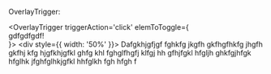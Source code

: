 OverlayTrigger:
    <div>
      <OverlayTrigger triggerAction='click' elemToToggle={<Tooltip> <div> gdfgdfgdf! </div> </Tooltip>}>
        <div style={{ width: '50%' }}>
          Dafgkhjgfjgf fghkfg jkgfh gkfhgfhkfg jhgfh gkfhj kfg
          hjgfkhjgfkl ghfg khl fghglfhgfj klfgj hh gfhjfgkl hfgljh
          ghkfgjhfgk hfglhk jfghfglhkjgfkl hhfglkh fgh hfgh f
        </div>
      </OverlayTrigger>
    </div>
